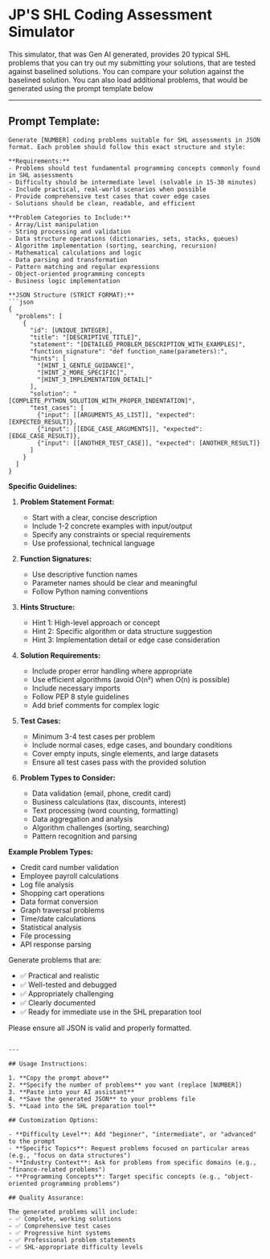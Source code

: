 # JP'S SHL Coding Assessment Simulator

This simulator, that was Gen AI generated, provides 20 typical SHL problems that you can try out my submitting your solutions, that are tested against baselined solutions. You can compare your solution against the baselined solution. You can also load additional problems, that would be generated using the prompt template below

---

## Prompt Template:

```
Generate [NUMBER] coding problems suitable for SHL assessments in JSON format. Each problem should follow this exact structure and style:

**Requirements:**
- Problems should test fundamental programming concepts commonly found in SHL assessments
- Difficulty should be intermediate level (solvable in 15-30 minutes)
- Include practical, real-world scenarios when possible
- Provide comprehensive test cases that cover edge cases
- Solutions should be clean, readable, and efficient

**Problem Categories to Include:**
- Array/List manipulation
- String processing and validation
- Data structure operations (dictionaries, sets, stacks, queues)
- Algorithm implementation (sorting, searching, recursion)
- Mathematical calculations and logic
- Data parsing and transformation
- Pattern matching and regular expressions
- Object-oriented programming concepts
- Business logic implementation

**JSON Structure (STRICT FORMAT):**
```json
{
  "problems": [
    {
      "id": [UNIQUE_INTEGER],
      "title": "[DESCRIPTIVE_TITLE]",
      "statement": "[DETAILED_PROBLEM_DESCRIPTION_WITH_EXAMPLES]",
      "function_signature": "def function_name(parameters):",
      "hints": [
        "[HINT_1_GENTLE_GUIDANCE]",
        "[HINT_2_MORE_SPECIFIC]",
        "[HINT_3_IMPLEMENTATION_DETAIL]"
      ],
      "solution": "[COMPLETE_PYTHON_SOLUTION_WITH_PROPER_INDENTATION]",
      "test_cases": [
        {"input": [[ARGUMENTS_AS_LIST]], "expected": [EXPECTED_RESULT]},
        {"input": [[EDGE_CASE_ARGUMENTS]], "expected": [EDGE_CASE_RESULT]},
        {"input": [[ANOTHER_TEST_CASE]], "expected": [ANOTHER_RESULT]}
      ]
    }
  ]
}
```

**Specific Guidelines:**

1. **Problem Statement Format:**
   - Start with a clear, concise description
   - Include 1-2 concrete examples with input/output
   - Specify any constraints or special requirements
   - Use professional, technical language

2. **Function Signatures:**
   - Use descriptive function names
   - Parameter names should be clear and meaningful
   - Follow Python naming conventions

3. **Hints Structure:**
   - Hint 1: High-level approach or concept
   - Hint 2: Specific algorithm or data structure suggestion
   - Hint 3: Implementation detail or edge case consideration

4. **Solution Requirements:**
   - Include proper error handling where appropriate
   - Use efficient algorithms (avoid O(n²) when O(n) is possible)
   - Include necessary imports
   - Follow PEP 8 style guidelines
   - Add brief comments for complex logic

5. **Test Cases:**
   - Minimum 3-4 test cases per problem
   - Include normal cases, edge cases, and boundary conditions
   - Cover empty inputs, single elements, and large datasets
   - Ensure all test cases pass with the provided solution

6. **Problem Types to Consider:**
   - Data validation (email, phone, credit card)
   - Business calculations (tax, discounts, interest)
   - Text processing (word counting, formatting)
   - Data aggregation and analysis
   - Algorithm challenges (sorting, searching)
   - Pattern recognition and parsing

**Example Problem Types:**
- Credit card number validation
- Employee payroll calculations
- Log file analysis
- Shopping cart operations
- Data format conversion
- Graph traversal problems
- Time/date calculations
- Statistical analysis
- File processing
- API response parsing

Generate problems that are:
- ✅ Practical and realistic
- ✅ Well-tested and debugged
- ✅ Appropriately challenging
- ✅ Clearly documented
- ✅ Ready for immediate use in the SHL preparation tool

Please ensure all JSON is valid and properly formatted.
```

---

## Usage Instructions:

1. **Copy the prompt above**
2. **Specify the number of problems** you want (replace [NUMBER])
3. **Paste into your AI assistant**
4. **Save the generated JSON** to your problems file
5. **Load into the SHL preparation tool**

## Customization Options:

- **Difficulty Level**: Add "beginner", "intermediate", or "advanced" to the prompt
- **Specific Topics**: Request problems focused on particular areas (e.g., "focus on data structures")
- **Industry Context**: Ask for problems from specific domains (e.g., "finance-related problems")
- **Programming Concepts**: Target specific concepts (e.g., "object-oriented programming problems")

## Quality Assurance:

The generated problems will include:
- ✅ Complete, working solutions
- ✅ Comprehensive test cases
- ✅ Progressive hint systems
- ✅ Professional problem statements
- ✅ SHL-appropriate difficulty levels
